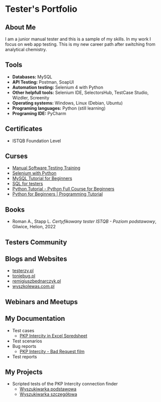 # Tester's Portfolio
## About Me
I am a junior manual tester and this is a sample of my skills. In my work I focus on web app testing. This is my new career path after switching from analytical chemistry.
## Tools
* **Databases:** MySQL
* **API Testing:** Postman, SoapUI
* **Automation testing:** Selenium 4 with Python
* **Other helpfull tools:** Selenium IDE, SelectorsHub, TestCase Studio, Wizdler, Screenity
* **Operating systems:** Windows, Linux (Debian, Ubuntu)
* **Programing languages:** Python (still learning)
* **Programing IDE:** PyCharm
## Certificates
* ISTQB Foundation Level
## Curses
* [Manual Software Testing Training](https://www.youtube.com/watch?v=oOvURgHcd4w&list=PLUDwpEzHYYLseflPNg0bUKfLmAbO2JnE9)
* [Selenium with Python](https://www.youtube.com/watch?v=2DD-ynCIZ4w&list=PLUDwpEzHYYLsuUBvuoYTlN0KsBB5t-BDa&index=2)
* [MySQL Tutorial for Beginners](https://www.youtube.com/watch?v=7S_tz1z_5bA&t=4070s)
* [SQL for testers](https://www.youtube.com/watch?v=wifRYaPiiM0&list=PLUDwpEzHYYLt0aRs7gvyEEviMp_CoTO3q)
* [Python Tutorial - Python Full Course for Beginners](https://www.youtube.com/watch?v=_uQrJ0TkZlc&t=15464s)
* [Python for Beginners | Programming Tutorial](https://www.youtube.com/watch?v=QXeEoD0pB3E&list=PLsyeobzWxl7poL9JTVyndKe62ieoN-MZ3&index=2)
## Books
* Roman A., Stapp L. _Certyfikowany tester ISTQB - Poziom podstawowy_, Gliwice, Helion, 2022
## Testers Community
## Blogs and Websites
* [testerzy.pl](https://testerzy.pl/)
* [toniebug.pl](https://www.toniebug.pl/)
* [remigiuszbednarczyk.pl](https://remigiuszbednarczyk.pl/)
* [wyszkolewas.com.pl](https://www.wyszkolewas.com.pl/)
## Webinars and Meetups
## My Documentation
* Test cases
  + [PKP Intercity in Excel Spredsheet](https://docs.google.com/spreadsheets/d/1jByNlNDkCbd74JTvjxAh2CMbuVS3xaP1_rxfty1ISfw/edit#gid=0)
* Test scenarios
* Bug reports
  + [PKP Intercity - Bad Request film](https://drive.google.com/file/d/13o9bP9CJQdrtBOa8JP9iHe8sEnQ0vUyC/view?usp=drive_link)
* Test reports
## My Projects
* Scripted tests of the PKP Intercity connection finder
  + [Wyszukiwarka podstawowa](https://github.com/AlfredBundyTesting/AlfredBundyTesting/blob/main/wyszukiwarka_podstawowa.py)
  + [Wyszukiwarka szczegółowa](https://github.com/AlfredBundyTesting/AlfredBundyTesting/blob/main/wyszukiwarka_szczegolowa.py)
